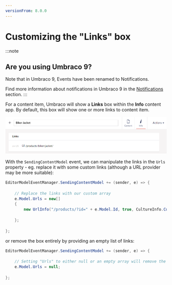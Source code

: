 ```yaml
---
versionFrom: 8.0.0
---
```


# Customizing the "Links" box

:::note

## Are you using Umbraco 9?

Note that in Umbraco 9, Events have been renamed to Notifications.

Find more information about notifications in Umbraco 9 in the [Notifications](../Notifications) section.
:::

For a content item, Umbraco will show a **Links** box within the **Info** content app. By default, this box will show one or more links to content item.

![image](Images/properties-info-app.png)

With the `SendingContentModel` event, we can manipulate the links in the `Urls` property - eg. replace it with some custom links (although a URL provider may be more suitable):

```C#
EditorModelEventManager.SendingContentModel += (sender, e) => {

    // Replace the links with our custom array
    e.Model.Urls = new[]
	{
		new UrlInfo("/products/?id=" + e.Model.Id, true, CultureInfo.CurrentCulture.Name)
		
	};

};
```

or remove the box entirely by providing an empty list of links:

```C#
EditorModelEventManager.SendingContentModel += (sender, e) => {

    // Setting "Urls" to either null or an empty array will remove the box from the UI
    e.Model.Urls = null;

};
```
